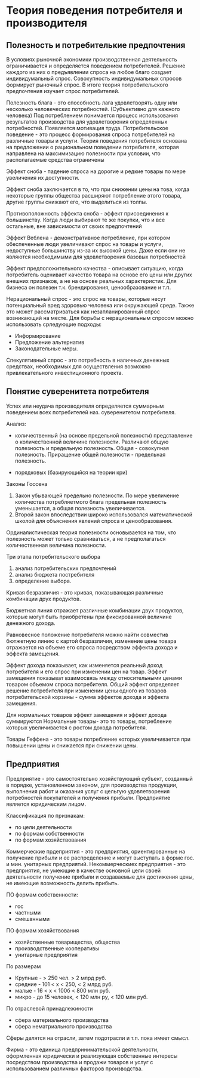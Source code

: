 # Теория поведения потребителя и производителя

## Полезность и потребителькие предпочтения

В условиях рыночной экономики производственная деятельность ограничивается и определяется поведением потребителей. Решение каждого из них о предъявлении спроса на любое благо создает индивидумальный спрос.
Совокупность индивидумальных спросов формирует рыночный спрос.
В итоге теория потребительского предпочтения изучает спрос потребителей.

Полезность блага - это способность лага удовлетворять одну или несколько человеческих потребностей. (Субъективно для кажного человека)
Под потреблением понимается процесс использования результатов производства для удовлетворения определенных потребностей. Появляется мотивация труда.
Потребительское поведение - это процесс формирования спроса потребителей на различные товары и услуги. Теория поведения потребителя основана на предложении о рациональном поведении потребителя, которая направлена на максимизацию полезности при условии, что располагаемые средства ограничены

Эффект сноба - падение спроса на дорогиe и редкие товары по мере увеличения их доступности.

Эффект сноба заключается в то, что при снижении цены на това, когда некоторые группы общества расширяют потребление этого товара, другие группы снижают его, что выделиться из толпы.

Противоположность эффекта сноба - эффект присоединения к большинству. Когда люди выбирают те же покупки, что и все остальные, вне зависимости от своих предпочтений

Эффект Веблена - демонстративное потребление, при котором обеспеченные люди увеличивают спрос на товары и услуги, недоступные большинству из-за их высокой цены. Даже если они не являются необходимыми для удовлетворения базовых потребностей

Эффект предположительного качества - описывает ситуацию, когда потребитель оценивает качество товара на основе его цены или других внешних признаков, а не на основе реальных характеристик. Для бизнеса он полезен т.к. брендирования, ценообразование и т.п.

Нерациональный спрос - это спрос на товары, которые несут потенциальный вред здоровью человека или окружающей среде. Также это может рассматриваться как незапланированный спрос возникающий на месте.
Для борьбы с нерациональным спросом можно использовать срледующие подходы:

- Информирование
- Предложение альтернатив
- Законодательные меры.

Спекулятивный спрос - это потребность в наличных денежных средствах, необходимых для осуществления возможно привлекательного инвестиционного проекта.

## Понятие суверенитета потребителя

Успех или неудача производителя определяется суммарным поведением всех потребителей наз. суверенитетом потребителя.

Анализ:

- количественный (на основе предельной полезности)
  представление о количественной величине полезности. Различают общую полезность и предельную полезность. Общая - совокупная полезность. Приращение общей полезности - предельная полезность.

- порядковых (базирующийся на теории кри)

Законы Госсена

1. Закон убывающей предельно полезности. По мере увеличение количества потребляетмого блага предельная полезность уменьшается, а общая полезность увеличивается.
2. Второй закон впоследствии широко использовался математической школой для объяснения явлений спроса и ценообразования.

Ординалистическая теория полезности основывается на том, что полезность может только сравниваться, а не предполагаться количественная величина полезности.

Три этапа потребительского выбора

1. анализ потребительских предпочтений
2. анализ бюджета постребителя
3. определение выбора.

Кривая безразличия - это кривая, показывающая различные комбинации друх продуктов.

Бюджетная линия отражает различные комбинации двух продуктов, которые могут быть приобретены при фиксированной величине денежного дохода.

Равновесное положение потребителя можно найти совместив бютжетную линию с картой безразличия, изменение цены товара отражается на объеме его спроса посредством эффекта дохода и эффекта замещения.

Эффект дохода показывает, как изменяется реальный доход потребителя и его спрос при изменении цен на товар.
Эффект замещения показыват взаимосвязь между относительными ценами товаром объемом спроса потребителя.
Общий эффект определяет решение потребителя при изменении цены одного из товаров потребительской корзины - сумма эффектов дохода и эффекта замещения.

Для нормальных товаров эффект замещения и эффект дохода суммируются Нормальные товары- это то товары, потребление которых увеличивается с ростом дохода потребителя.

Товары Геффена - это товары потребление которых увеличивается при повышении цены и снижается при снижении цены.

## Предприятия

Предприятие - это самостоятельно хозяйствующий субъект, созданный в порядке, установленном законом, для производства продукции, выполнения работ и оказания услуг с цельгую удовлетворения потребностей покупателей и получения прибыли. Предприятие является юридическим лицом.

Классификация по признакам:

- по цели деятельности
- по формам собственности
- по формам хозяйствования

Коммерческие прдеприятия - это предприятия, ориентированные на получение прибыли и ее распределение и могут выступать в форме гос. и мин. унитарных предприятий.
Некоммерческиех предприятия - это предприятия, не умеющие в качестве основной цели своей деятельности получение прибыли и создаваемые для достижения цены, не имеющие возможность делить прибыть.

ПО формам собственности:

- гос
- частными
- смешанными

ПО формам хозяйствования

- хозяйственные товарищества, общества
- производственные кооперативы
- унитарные предприятия

По размерам

- Крупные - > 250 чел. > 2 млрд руб.
- средние - 101 < x < 250, < 2 млрд руб.
- малые - 16 < x < 100б < 800 млн руб.
- микро - до 15 человек, < 120 млн ру, < 120 млн руб.

По отраслевой принадлежиности

- сфера материального производства
- сфера нематриального производства

Сферы делятся на отрасли, затем подотрасли и т.п. пока имеет смысл.

Фирма - это единица предпринимательской деятельности, оформленная юридически и реализующая собственные интересы посредством производства и продажи товаров и услуг с использованием различных факторов производства.
